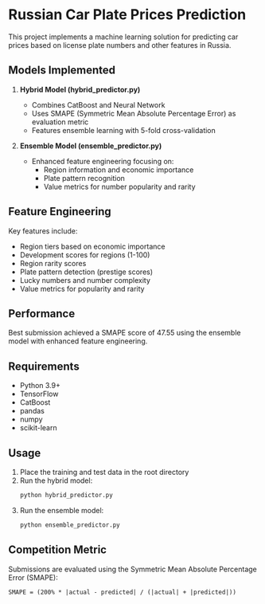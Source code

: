 # Russian Car Plate Prices Prediction

This project implements a machine learning solution for predicting car prices based on license plate numbers and other features in Russia.

## Models Implemented

1. **Hybrid Model (hybrid_predictor.py)**
   - Combines CatBoost and Neural Network
   - Uses SMAPE (Symmetric Mean Absolute Percentage Error) as evaluation metric
   - Features ensemble learning with 5-fold cross-validation

2. **Ensemble Model (ensemble_predictor.py)**
   - Enhanced feature engineering focusing on:
     - Region information and economic importance
     - Plate pattern recognition
     - Value metrics for number popularity and rarity

## Feature Engineering

Key features include:
- Region tiers based on economic importance
- Development scores for regions (1-100)
- Region rarity scores
- Plate pattern detection (prestige scores)
- Lucky numbers and number complexity
- Value metrics for popularity and rarity

## Performance

Best submission achieved a SMAPE score of 47.55 using the ensemble model with enhanced feature engineering.

## Requirements
- Python 3.9+
- TensorFlow
- CatBoost
- pandas
- numpy
- scikit-learn

## Usage

1. Place the training and test data in the root directory
2. Run the hybrid model:
   ```bash
   python hybrid_predictor.py
   ```
3. Run the ensemble model:
   ```bash
   python ensemble_predictor.py
   ```

## Competition Metric
Submissions are evaluated using the Symmetric Mean Absolute Percentage Error (SMAPE):
```
SMAPE = (200% * |actual - predicted| / (|actual| + |predicted|))
```

